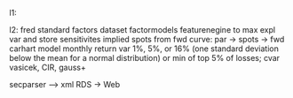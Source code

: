 l1:


l2:
fred standard factors dataset
factormodels
featurenegine to max expl var and store sensitivites
implied spots from fwd curve: par -> spots -> fwd
carhart model
monthly return var 1%, 5%, or 16% (one standard deviation below the mean for a normal distribution) or min of top 5% of losses; cvar
vasicek, CIR, gauss+


secparser --> xml
RDS -> Web